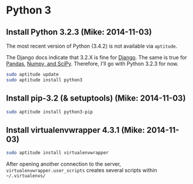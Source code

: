 # Python 3

## Install Python 3.2.3 (Mike: 2014-11-03)

The most recent version of Python (3.4.2) is not available via `aptitude`.

The Django docs indicate that 3.2.X is fine for [Django](https://docs.djangoproject.com/en/dev/faq/install/#what-python-version-can-i-use-with-django). The same is true for [Pandas](https://pypi.python.org/pypi/pandas), [Numpy, and SciPy](http://www.scipy.org/scipylib/faq.html#do-numpy-and-scipy-support-python-3-x). Therefore, I'll go with Python 3.2.3 for now.

```sh
sudo aptitude update
sudo aptitude install python3
```

## Install pip-3.2 (& setuptools) (Mike: 2014-11-03)

```sh
sudo aptitude install python3-pip
```

## Install virtualenvwrapper 4.3.1 (Mike: 2014-11-03)

```sh
sudo aptitude install virtualenvwrapper
```

After opening another connection to the server, `virtualenvwrapper.user_scripts` creates several scripts within `~/.virtualenvs/`
